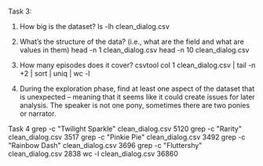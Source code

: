 Task 3:
1. How big is the dataset?
ls -lh clean_dialog.csv

2. What’s the structure of the data? (i.e., what are the field and what are values in them)
head -n 1 clean_dialog.csv
head -n 10 clean_dialog.csv

3. How many episodes does it cover?
csvtool col 1 clean_dialog.csv | tail -n +2 | sort | uniq | wc -l


4. During the exploration phase, find at least one aspect of the dataset that is unexpected – meaning that it seems like it could create issues for later analysis.
The speaker is not one pony, sometimes there are two ponies or narrator.

Task 4
grep -c "Twilight Sparkle" clean_dialog.csv
5120
grep -c "Rarity" clean_dialog.csv
3517
grep -c "Pinkie Pie" clean_dialog.csv
3492
grep -c "Rainbow Dash" clean_dialog.csv
3696
grep -c "Fluttershy" clean_dialog.csv
2838
wc -l clean_dialog.csv
36860
